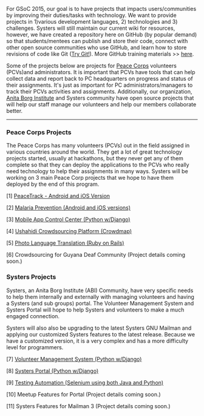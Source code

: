 For GSoC 2015, our goal is to have projects that impacts users/communities by improving their duties/tasks with technology. We want to provide projects in 1)various development languages, 2) technologies and 3) challenges. Systers will still maintain our current wiki for resources, however, we have created a repository here on GitHub (by popular demand) so that students/mentees can publish and store their code,  connect with other open source communities who use GitHub, and learn how to store revisions of code like Git ([Try Git!](http://try.github.io/levels/1/challenges/1)). More GitHub training materials >> [here](http://training.github.com/resources/videos/).

Some of the projects below are projects for [Peace Corps](http://www.peacecorps.gov/) volunteers (PCVs)and administrators. It is important that PCVs have tools that can help collect data and report back to PC headquarters on progress and status of their assignments. It's just as important for PC administrators/managers to track their PCVs activities and assignments. Additionally, our organization, [Anita Borg Institute](http://anitaborg.org/) and Systers community have open source projects that will help our staff manage our volunteers and help our members collaborate better.


***
### Peace Corps Projects
The Peace Corps has many volunteers (PCVs) out in the field assigned in various countries around the world. They get a lot of great technology projects started, usually at hackathons, but they never get any of them complete so that they can deploy the applications to the PCVs who really need technology to help their assignments in many ways. Systers will be working on 3 main Peace Corp projects that we hope to have them deployed by the end of this program.

[1] [PeaceTrack - Android and iOS Version](https://github.com/systers/ossprojects/wiki/PeaceTrack)

[2] [Malaria Prevention (Android and iOS versions)](Malaria-Prevention)

[3] [Mobile App Control Center (Python w/Django)](MobileAppControlCenter)

[4] [Ushahidi Crowdsourcing Platform (Crowdmap)](Ushahidi-Crowdsourcing)

[5] [Photo Language Translation (Ruby on Rails)](Photo-Language-Translation)

[6] Crowdsourcing for Guyana Deaf Community (Project details coming soon.)



### Systers Projects
Systers, an Anita Borg Institute (ABI) Community, have very specific needs to help them internally and externally with managing volunteers and having a Systers (and sub groups) portal. The Volunteer Management System and Systers Portal will hope to help Systers and volunteers to make a much engaged connection.

Systers will also also be upgrading to the latest Systers GNU Mailman and applying our customized Systers features to the latest release. Because we have a customized version, it is a very complex and has a more difficulty level for programmers.

[7] [Volunteer Management System (Python w/Django)](Volunteer-Management-System)

[8] [Systers Portal (Python w/Django)](Systers-Portal) 

[9] [Testing Automation (Selenium using both Java and Python)](Testing-Automation)

[10] Meetup Features for Portal (Project details coming soon.)

[11] Systers Features for Mailman 3 (Project details coming soon.)




